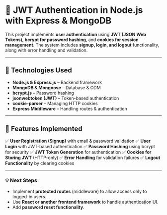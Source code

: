 # 🔐 JWT Authentication in Node.js with Express & MongoDB

This project implements **user authentication** using **JWT (JSON Web Tokens)**, **bcrypt for password hashing**, and **cookies for session management**. The system includes **signup, login, and logout** functionality, along with error handling and validation.

---

## 🚀 Technologies Used

- **Node.js & Express.js** – Backend framework
- **MongoDB & Mongoose** – Database & ODM
- **bcrypt.js** – Password hashing
- **jsonwebtoken (JWT)** – Token-based authentication
- **cookie-parser** – Managing HTTP cookies
- **Express Middleware** – Handling routes & authentication

---

## 📌 Features Implemented

✅ **User Registration (Signup)** with email & password validation
✅ **User Login** with JWT-based authentication
✅ **Password Hashing** using bcrypt for security
✅ **JWT Token Generation** for authentication
✅ **Cookies for Storing JWT** (HTTP-only)
✅ **Error Handling** for validation failures
✅ **Logout Functionality** by clearing cookies

---
### **💡 Next Steps**
- Implement **protected routes** (middleware) to allow access only to logged-in users.
- Use **React or another frontend framework** to handle authentication UI.
- Add **password reset functionality**.
